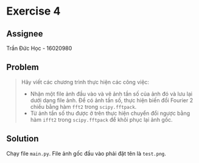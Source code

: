 # Exercise 4

## Assignee

Trần Đức Học - 16020980

## Problem

> Hãy viết các chương trình thực hiện các công việc:
>
> - Nhận một file ảnh đầu vào và vẽ ảnh tần số của ảnh đó và lưu lại dưới dạng file ảnh. Để có ảnh tần số, thực hiện biến đổi Fourier 2 chiều bằng hàm `fft2` trong `scipy.fftpack`.
> - Từ ảnh tần số thu được ở trên thực hiện chuyển đổi ngược bằng hàm `ifft2` trong `scipy.fftpack` để khôi phục lại ảnh gốc.

## Solution

Chạy file `main.py`. File ảnh gốc đầu vào phải đặt tên là `test.png`.
